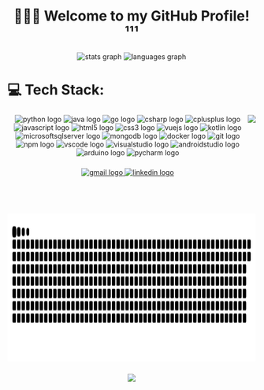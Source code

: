 <h1 align="center">🧑🏻‍💻 Welcome to my GitHub Profile! ¹¹¹</h1>

###

<div align="center">
  <img src="https://github-readme-stats.vercel.app/api?username=Dev-GAF&hide_title=false&hide_rank=false&show_icons=true&include_all_commits=true&count_private=true&disable_animations=false&theme=algolia&locale=en&hide_border=false&custom_title=%F0%9F%93%8A%20GitHub%20Stats" height="180" alt="stats graph"  />
  <img src="https://github-readme-stats.vercel.app/api/top-langs?username=Dev-GAF&locale=en&hide_title=false&layout=compact&card_width=320&langs_count=6&theme=algolia&hide_border=false&custom_title=%E2%9A%99%EF%B8%8F%20Frequently%20used%20Tech" height="180" alt="languages graph"  />
</div>

<div>
  <h1>💻 Tech Stack:</h1>
</div>

###

<img align="right" height="200" src="https://media4.giphy.com/media/v1.Y2lkPTc5MGI3NjExM3Mwb3J3cDR0cjkyeWZ4Zjd3NTNrYjRzcjNianNldGtoazJiZHlkYSZlcD12MV9pbnRlcm5hbF9naWZfYnlfaWQmY3Q9Zw/i229PTC8BKt9V9RnwZ/giphy.gif"  />

###

<div align="center">
  <img src="https://cdn.jsdelivr.net/gh/devicons/devicon/icons/python/python-original.svg" height="35" alt="python logo"  />
  <img src="https://cdn.jsdelivr.net/gh/devicons/devicon/icons/java/java-original.svg" height="35" alt="java logo"  />
  <img src="https://cdn.jsdelivr.net/gh/devicons/devicon/icons/go/go-original.svg" height="35" alt="go logo"  />
  <img src="https://cdn.jsdelivr.net/gh/devicons/devicon/icons/csharp/csharp-original.svg" height="35" alt="csharp logo"  />
  <img src="https://cdn.jsdelivr.net/gh/devicons/devicon/icons/cplusplus/cplusplus-original.svg" height="35" alt="cplusplus logo"  />
  <img src="https://cdn.jsdelivr.net/gh/devicons/devicon/icons/javascript/javascript-original.svg" height="35" alt="javascript logo"  />
  <img src="https://cdn.jsdelivr.net/gh/devicons/devicon/icons/html5/html5-original.svg" height="35" alt="html5 logo"  />
  <img src="https://cdn.jsdelivr.net/gh/devicons/devicon/icons/css3/css3-original.svg" height="35" alt="css3 logo"  />
  <img src="https://cdn.jsdelivr.net/gh/devicons/devicon/icons/vuejs/vuejs-original.svg" height="35" alt="vuejs logo"  />
  <img src="https://cdn.jsdelivr.net/gh/devicons/devicon/icons/kotlin/kotlin-original.svg" height="35" alt="kotlin logo"  />
  <img src="https://cdn.jsdelivr.net/gh/devicons/devicon/icons/microsoftsqlserver/microsoftsqlserver-plain.svg" height="35" alt="microsoftsqlserver logo"  />
  <img src="https://cdn.jsdelivr.net/gh/devicons/devicon/icons/mongodb/mongodb-original.svg" height="35" alt="mongodb logo"  />
  <img src="https://cdn.jsdelivr.net/gh/devicons/devicon/icons/docker/docker-original.svg" height="35" alt="docker logo"  />
  <img src="https://cdn.jsdelivr.net/gh/devicons/devicon/icons/git/git-original.svg" height="35" alt="git logo"  />
  <img src="https://cdn.jsdelivr.net/gh/devicons/devicon/icons/npm/npm-original-wordmark.svg" height="35" alt="npm logo"  />
  <img src="https://cdn.jsdelivr.net/gh/devicons/devicon/icons/vscode/vscode-original.svg" height="35" alt="vscode logo"  />
  <img src="https://cdn.jsdelivr.net/gh/devicons/devicon/icons/visualstudio/visualstudio-plain.svg" height="35" alt="visualstudio logo"  />
  <img src="https://cdn.jsdelivr.net/gh/devicons/devicon/icons/androidstudio/androidstudio-original.svg" height="35" alt="androidstudio logo"  />
  <img src="https://cdn.jsdelivr.net/gh/devicons/devicon/icons/arduino/arduino-original.svg" height="35" alt="arduino logo"  />
  <img src="https://cdn.jsdelivr.net/gh/devicons/devicon/icons/pycharm/pycharm-original.svg" height="35" alt="pycharm logo"  />
</div>

###

<div align="center">
  <a href="guilhermefortesoffice@gmail.com" target="_blank">
    <img src="https://img.shields.io/static/v1?message=Gmail&logo=gmail&label=&color=D14836&logoColor=white&labelColor=&style=for-the-badge" height="35" alt="gmail logo"  />
  </a>
  <a href="linkedin.com/in/guilherme-fortes-gaf" target="_blank">
    <img src="https://img.shields.io/static/v1?message=LinkedIn&logo=linkedin&label=&color=0077B5&logoColor=white&labelColor=&style=for-the-badge" height="35" alt="linkedin logo"  />
  </a>
</div>

###

<br clear="both">

<img src="https://raw.githubusercontent.com/Dev-GAF/Dev-GAF/output/snake.svg" alt="Snake animation" height="300"/>

###

<div align="center">
  <img src="https://profile-counter.glitch.me/Dev-GAF/count.svg?"  />
</div>

###
